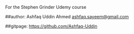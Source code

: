 For the Stephen Grinder Udemy course


##author: Ashfaq Uddin Ahmed <ashfaq.sayeem@gmail.com>

##gitpage: https://github.com/Ashfaq-Uddin